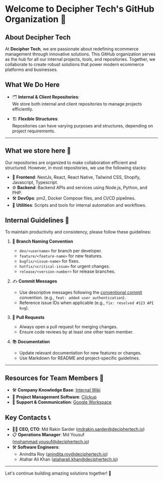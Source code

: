 # Welcome to Decipher Tech's GitHub Organization 👋

## About Decipher Tech
At **Decipher Tech**, we are passionate about redefining ecommerce management through innovative solutions. This GitHub organization serves as the hub for all our internal projects, tools, and repositories. Together, we collaborate to create robust solutions that power modern ecommerce platforms and businesses.


## What We Do Here

- 🗂️ **Internal & Client Repositories**:  
  We store both internal and client repositories to manage projects efficiently.

- 🏗️ **Flexible Structures**:  
  Repositories can have varying purposes and structures, depending on project requirements.

---

## What we store here 🚀
Our repositories are organized to make collaboration efficient and structured. However, in most repositories, we use the following stacks:

- 🎨 **Frontend**: NextJs, React, React Native, Tailwind CSS, Shopify, Javascript, Typescript.
- ⚙️ **Backend**: Backend APIs and services using Node.js, Python, and PHP.
- 🛠️ **DevOps**: pm2, Docker Compose files, and CI/CD pipelines.
- 🔧 **Utilities**: Scripts and tools for internal automation and workflows.


## Internal Guidelines 📜
To maintain productivity and consistency, please follow these guidelines:

1. 🌱 **Branch Naming Convention**  
   - `dev/<username>` for branch per developer.
   - `feature/<feature-name>` for new features.  
   - `bugfix/<issue-name>` for fixes.  
   - `hotfix/<critical-issue>` for urgent changes.  
   - `release/<version-number>` for release branches.

2. ✍️ **Commit Messages**  
   - Use descriptive messages following the [conventional commit](https://www.conventionalcommits.org/en/v1.0.0/#specification) convention. (e.g., `feat: added user authentication`).  
   - Reference issue IDs when applicable (e.g., `fix: resolved #123 API bug`).

3. 🔄 **Pull Requests**  
   - Always open a pull request for merging changes.  
   - Ensure code reviews by at least one other team member.

4. 📚 **Documentation**  
   - Update relevant documentation for new features or changes.  
   - Use Markdown for README and project-specific guidelines.

---

## Resources for Team Members 📂
- 🛠️ **Company Knowledge Base**: [Internal Wiki](https://github.com/Decipher-Tech/.github/wiki)  
- 🚀 **Project Management Software**: [Clickup](https://app.clickup.com/9005022448/inbox?tab=important)  
- 💬 **Support & Communication**: [Google Workspace](https://mail.google.com)



## Key Contacts 📞
- 👨‍💻 **CEO, CTO**: Md Rakin Sarder ([mdrakin.sarder@deciphertech.io](mailto:mdrakin.sarder@deciphertech.io))
- 📋 **Operations Manager**: Md Yousuf ([mohammad.yousuf@deciphertech.io](mailto:mohammad.yousuf@deciphertech.io))  
- 🛠️ **Software Engineers**: 
  - Anindita Roy ([anindita.roy@deciphertech.io](mailto:anindita.roy@deciphertech.io))
  - Atahar Ali Khan ([ataharali.khan@deciphertech.io](mailto:ataharali.khan@deciphertech.io))

---

Let's continue building amazing solutions together! 🚀
